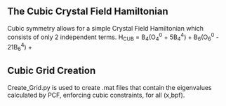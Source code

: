 ## The Cubic Crystal Field Hamiltonian
Cubic symmetry allows for a simple Crystal Field Hamiltonian which consists of only 2 independent terms.
H<sub>CUB</sub> = B<sub>4</sub>(O<sub>4</sub><sup>0</sup> + 5B<sub>4</sub><sup>4</sup>) + B<sub>6</sub>(O<sub>6</sub><sup>0</sup> - 21B<sub>6</sub><sup>4</sup>) + 

## Cubic Grid Creation
Create_Grid.py is used to create .mat files that contain the eigenvalues calculated by PCF, enforcing cubic constraints, for all (x,bpf).
